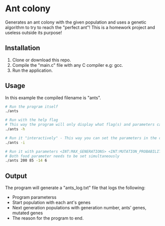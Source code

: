 # Ant colony
Generates an ant colony with the given population and uses a genetic algorithm to try to reach the "perfect ant"!
This is a homework project and useless outside its purpose! 

## Installation
1. Clone or download this repo.
2. Compile the "main.c" file with any C compiler e.g: gcc.
3. Run the application.

## Usage
In this example the compiled filename is "ants".
```sh
# Run the program itself
./ants

# Run with the help flag
# This way the program will only display what flag(s) and parameters can be used or set.
./ants -h

# Run it "interactively" - This way you can set the parameters in the console
./ants -i

# Run it with parameters <INT:MAX_GENERATIONS> <INT:MUTATION_PROBABILITY> <INT:FOOD_X> <INT:FOOD_Y>
# Both food parameter needs to be set simultaneously
./ants 200 85 -14 6
```

## Output
The program will generate a "ants_log.txt" file that logs the following:
- Program parameterss
- Start population with each ant's genes
- Next generation populations with generation number, ants' genes, mutated genes
- The reason for the program to end.
